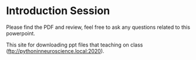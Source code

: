 # Introduction Session

Please find the PDF and review, feel free to ask any questions related to this powerpoint. 

This site for downloading ppt files that teaching on class (ftp://pythoninneuroscience.local:2020). 
